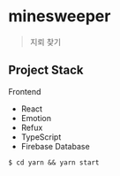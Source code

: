 # minesweeper

> 지뢰 찾기

## Project Stack

Frontend

- React
- Emotion
- Refux
- TypeScript
- Firebase Database

```
$ cd yarn && yarn start
```